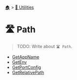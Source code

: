 <!--startTocHeader-->
[🏠](../../README.md) > [🔧 Utilities](../README.md)
# 🛣️ Path
<!--endTocHeader-->

> TODO: Write about `🛣️ Path`.

<!--startTocSubtopic-->
- [GetAppName](get-app-name.md)
- [GetEnv](get-env.md)
- [GetPortConfig](get-port-config.md)
- [GetRelativePath](get-relative-path.md)
<!--endTocSubtopic-->